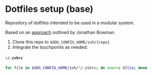 # Dotfiles setup (base)

Repository of dotfiles intended to be used in a modular system.

Based on an [approach](https://dev.to/bowmanjd/using-multiple-git-repositories-to-store-dotfiles-in-a-modular-fashion-mni) outlined by Jonathan Bowman.

1. Clone this repo to `$XDG_CONFIG_HOME/zsh/{repo}`
2. Integrate the touchpoints as needed:

#### `~/.zshrc`
```zsh
for file in $XDG_CONFIG_HOME/zsh/*/.zshrc; do source $file; done
```
